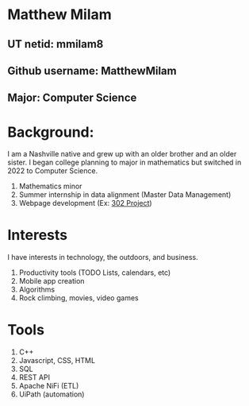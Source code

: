 # Matthew Milam
## UT netid: mmilam8
## Github username: MatthewMilam
## Major: Computer Science

# Background:
I am a Nashville native and grew up with an older brother and an older sister. I began college planning to major in mathematics but switched in 2022 to Computer Science.
1. Mathematics minor
2. Summer internship in data alignment (Master Data Management)
3. Webpage development (Ex: [302 Project](https://volweb2.utk.edu/~bricha37/))

# Interests
I have interests in technology, the outdoors, and business.
1. Productivity tools (TODO Lists, calendars, etc)
1. Mobile app creation
1. Algorithms
1. Rock climbing, movies, video games

# Tools
1. C++
2. Javascript, CSS, HTML
3. SQL
4. REST API
6. Apache NiFi (ETL)
7. UiPath (automation)